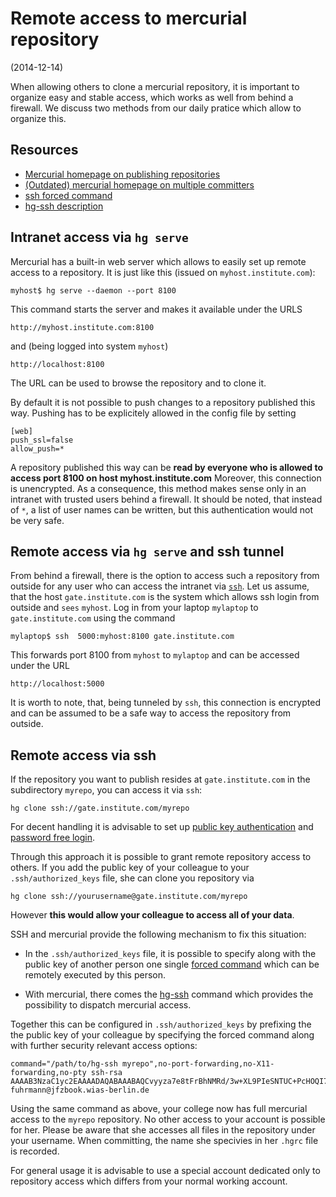 # Remote access to mercurial repository

(2014-12-14)

When allowing others to clone  a mercurial repository, it is important
to organize easy and stable access,  which works as well from behind a
firewall.  We discuss  two methods  from our daily pratice which  allow to
organize this.

<!-- more -->

## Resources

-  [Mercurial homepage on publishing  repositories](http://mercurial.selenic.com/wiki/PublishingRepositories)
-  [(Outdated) mercurial homepage on multiple committers](http://mercurial.selenic.com/wiki/MultipleCommitters)
-  [ssh forced command](http://binblog.info/2008/10/20/openssh-going-flexible-with-forced-commands/)
-  [hg-ssh description](https://sites.google.com/site/ucdcsssg/announcements/howtocollaborateusingmercurialwithhg-ssh)




## Intranet access via `hg serve`
Mercurial has  a built-in  web server  which allows  to easily  set up
remote access to a repository. It is just like this (issued on `myhost.institute.com`):

````
myhost$ hg serve --daemon --port 8100
````

This command starts the server and makes it available under the URLS

````
http://myhost.institute.com:8100
````

and (being logged into system `myhost`)

````
http://localhost:8100
````

The URL can be used  to browse the repository and to clone it.

By  default  it is  not  possible  to  push  changes to  a  repository
published  this way.  Pushing has  to  be explicitely  allowed in  the
config file by setting

````
[web]
push_ssl=false
allow_push=*
````

A  repository published  this way  can be  **read by  everyone who  is
allowed to  access port  8100 on host  myhost.institute.com** Moreover,
this connection  is unencrypted. As  a consequence, this  method makes
sense only  in an intranet  with trusted  users behind a  firewall. It
should be  noted, that  instead of `*`,  a list of  user names  can be
written, but this authentication would not be very safe.

## Remote  access via `hg serve` and ssh tunnel


From  behind  a  firewall,  there  is the  option  to  access  such  a
repository from outside  for any user who can access  the intranet via
[`ssh`](2014-12-13-ssh.html). Let us assume, that  the host `gate.institute.com` is the system
which allows ssh login from outside  and `sees` `myhost`.  Log in from
your laptop `mylaptop` to `gate.institute.com` using the command

````
mylaptop$ ssh  5000:myhost:8100 gate.institute.com
````

This forwards port 8100 from `myhost` to `mylaptop` and can be accessed
under the URL

````
http://localhost:5000
````

It is worth to note, that, being tunneled by `ssh`, this connection is
encrypted and can be assumed to be a safe way to access the repository
from outside.



## Remote access via ssh

If the repository you want to publish resides at `gate.institute.com`
in the subdirectory `myrepo`, you can access it via `ssh`:

````
hg clone ssh://gate.institute.com/myrepo
````

For decent handling it is advisable to set up
[public key authentication](2014-12-13-ssh.html#public-key-authentication) and
[password free login](2014-12-13-ssh.html#password-less-login-identity-management-by-ssh-agent).

Through this approach it is possible to grant remote repository access
to  others. If  you  add the  public  key of  your  colleague to  your
`.ssh/authorized_keys` file, she can clone you repository via

````
hg clone ssh://yourusername@gate.institute.com/myrepo
````

However **this would allow your colleague  to access all of your data**.

SSH and mercurial  provide the  following mechanism  to fix  this situation:

- In the `.ssh/authorized_keys` file, it is
  possible            to             specify    along with the public key of another person                one 
  single [forced command](http://binblog.info/2008/10/20/openssh-going-flexible-with-forced-commands/)
  which can be remotely executed by this person.

- With mercurial, there comes the
  [hg-ssh](https://sites.google.com/site/ucdcsssg/announcements/howtocollaborateusingmercurialwithhg-ssh)
  command which provides the possibility to dispatch mercurial access.


Together this can be configured in `.ssh/authorized_keys` by prefixing
the the public key of your  colleague by specifying the forced command
along with further security relevant access options:


````
command="/path/to/hg-ssh myrepo",no-port-forwarding,no-X11-forwarding,no-pty ssh-rsa AAAAB3NzaC1yc2EAAAADAQABAAABAQCvyyza7e8tFrBhNMRd/3w+XL9PIeSNTUC+PcHOQI7kcfk4oTDnfysTkPleM3fM+r588sDRWKa7eivLoZ7NCF3EgMd0HUUVHjWbWZgF7KXylu4dcsDMvANH5BlgWysFqxzaTzy8CX8E03NYSkn5kqzgtnkIm+Z/QzLd4mq48oG9Ns3uPlhU4Wf2XGEqV/6EtLvHgAG/PtUP1kofO74oit2d8BH3fkU0UCMBlZqVCAoefFnR4qg3c18McK3dGhM741dpopeD3E+zaJ55AS9nIZFdbkOZNsrQR+FbzmwkqQDwQ060De5XijqdU3VD64xxHeQeFtgHG/LqAOCaUTzVtKzx fuhrmann@jfzbook.wias-berlin.de
````


Using the same  command as above, your college now  has full mercurial
access to the `myrepo` repository. No  other access to your account is
possible for her.  Please be aware  that she accesses all files in the
repository  under  your  username.   When  committing,  the  name  she
specivies in her `.hgrc` file is recorded.

For general usage  it is advisable to use a  special account dedicated
only  to repository  access  which differs  from  your normal  working
account.

